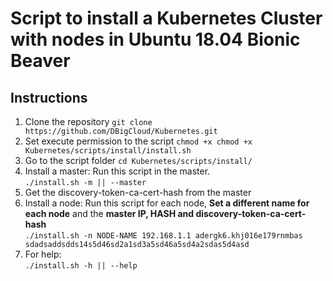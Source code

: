 # Script to install a Kubernetes Cluster with nodes in Ubuntu 18.04 Bionic Beaver
## Instructions
1. Clone the repository
`git clone https://github.com/DBigCloud/Kubernetes.git`
2. Set execute permission to the script
`chmod +x chmod +x Kubernetes/scripts/install/install.sh`
3. Go to the script folder
`cd Kubernetes/scripts/install/`
4. Install a master: Run this script in the master.\
`./install.sh -m || --master`
5. Get the discovery-token-ca-cert-hash from the master
6. Install a node: Run this script for each node, **Set a different name for each node** and the **master IP, HASH and discovery-token-ca-cert-hash**\
`./install.sh -n NODE-NAME 192.168.1.1 adergk6.khj016e179rnmbas sdadsaddsdds14s5d46sd2a1sd3a5sd46a5sd4a2sdas5d4asd`
7. For help: \
`./install.sh -h || --help`
